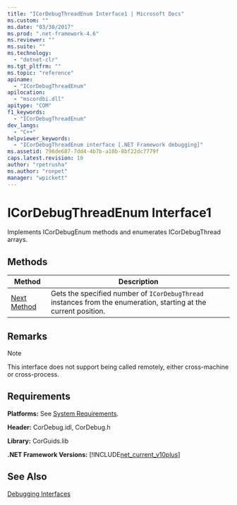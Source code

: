 ```yaml
---
title: "ICorDebugThreadEnum Interface1 | Microsoft Docs"
ms.custom: ""
ms.date: "03/30/2017"
ms.prod: ".net-framework-4.6"
ms.reviewer: ""
ms.suite: ""
ms.technology: 
  - "dotnet-clr"
ms.tgt_pltfrm: ""
ms.topic: "reference"
apiname: 
  - "ICorDebugThreadEnum"
apilocation: 
  - "mscordbi.dll"
apitype: "COM"
f1_keywords: 
  - "ICorDebugThreadEnum"
dev_langs: 
  - "C++"
helpviewer_keywords: 
  - "ICorDebugThreadEnum interface [.NET Framework debugging]"
ms.assetid: 796de687-7dd4-4b7b-a10b-8bf22dc7779f
caps.latest.revision: 10
author: "rpetrusha"
ms.author: "ronpet"
manager: "wpickett"
---
```

# ICorDebugThreadEnum Interface1
Implements ICorDebugEnum methods and enumerates ICorDebugThread arrays.  
  
## Methods  
  
|Method|Description|  
|------------|-----------------|  
|[Next Method](../../../../docs/framework/unmanaged-api/debugging/icordebugthreadenum-next-method.md)|Gets the specified number of `ICorDebugThread` instances from the enumeration, starting at the current position.|  
  
## Remarks  
  
> [!NOTE]
>  This interface does not support being called remotely, either cross-machine or cross-process.  
  
## Requirements  
 **Platforms:** See [System Requirements](../../../../docs/framework/getting-started/system-requirements.md).  
  
 **Header:** CorDebug.idl, CorDebug.h  
  
 **Library:** CorGuids.lib  
  
 **.NET Framework Versions:** [!INCLUDE[net_current_v10plus](../../../../includes/net-current-v10plus-md.md)]  
  
## See Also  
 [Debugging Interfaces](../../../../docs/framework/unmanaged-api/debugging/debugging-interfaces.md)